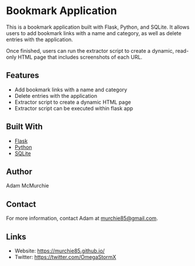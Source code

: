 # Bookmark Application

This is a bookmark application built with Flask, Python, and SQLite. It allows users to add bookmark links with a name and category, as well as delete entries with the application.

Once finished, users can run the extractor script to create a dynamic, read-only HTML page that includes screenshots of each URL.

## Features
- Add bookmark links with a name and category
- Delete entries with the application
- Extractor script to create a dynamic HTML page
- Extractor script can be executed within flask app

## Built With
- [Flask](https://flask.palletsprojects.com/)
- [Python](https://www.python.org/)
- [SQLite](https://www.sqlite.org/)

## Author
Adam McMurchie

## Contact
For more information, contact Adam at murchie85@gmail.com.

## Links
- Website: https://murchie85.github.io/
- Twitter: https://twitter.com/OmegaStormX
